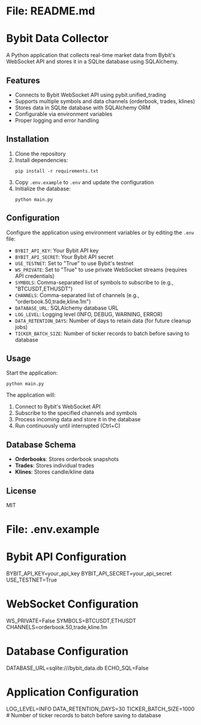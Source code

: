 # File: README.md
# Bybit Data Collector

A Python application that collects real-time market data from Bybit's WebSocket API and stores it in a SQLite database using SQLAlchemy.

## Features

- Connects to Bybit WebSocket API using pybit.unified_trading
- Supports multiple symbols and data channels (orderbook, trades, klines)
- Stores data in SQLite database with SQLAlchemy ORM
- Configurable via environment variables
- Proper logging and error handling

## Installation

1. Clone the repository
2. Install dependencies:
   ```
   pip install -r requirements.txt
   ```
3. Copy `.env.example` to `.env` and update the configuration
4. Initialize the database:
   ```
   python main.py
   ```

## Configuration

Configure the application using environment variables or by editing the `.env` file:

- `BYBIT_API_KEY`: Your Bybit API key
- `BYBIT_API_SECRET`: Your Bybit API secret
- `USE_TESTNET`: Set to "True" to use Bybit's testnet
- `WS_PRIVATE`: Set to "True" to use private WebSocket streams (requires API credentials)
- `SYMBOLS`: Comma-separated list of symbols to subscribe to (e.g., "BTCUSDT,ETHUSDT")
- `CHANNELS`: Comma-separated list of channels (e.g., "orderbook.50,trade,kline.1m")
- `DATABASE_URL`: SQLAlchemy database URL
- `LOG_LEVEL`: Logging level (INFO, DEBUG, WARNING, ERROR)
- `DATA_RETENTION_DAYS`: Number of days to retain data (for future cleanup jobs)
- `TICKER_BATCH_SIZE`: Number of ticker records to batch before saving to database

## Usage

Start the application:

```
python main.py
```

The application will:
1. Connect to Bybit's WebSocket API
2. Subscribe to the specified channels and symbols
3. Process incoming data and store it in the database
4. Run continuously until interrupted (Ctrl+C)

## Database Schema

- **Orderbooks**: Stores orderbook snapshots
- **Trades**: Stores individual trades
- **Klines**: Stores candle/kline data

## License

MIT

# File: .env.example
# Bybit API Configuration
BYBIT_API_KEY=your_api_key
BYBIT_API_SECRET=your_api_secret
USE_TESTNET=True

# WebSocket Configuration
WS_PRIVATE=False
SYMBOLS=BTCUSDT,ETHUSDT
CHANNELS=orderbook.50,trade,kline.1m

# Database Configuration
DATABASE_URL=sqlite:///bybit_data.db
ECHO_SQL=False

# Application Configuration
LOG_LEVEL=INFO
DATA_RETENTION_DAYS=30
TICKER_BATCH_SIZE=1000  # Number of ticker records to batch before saving to database